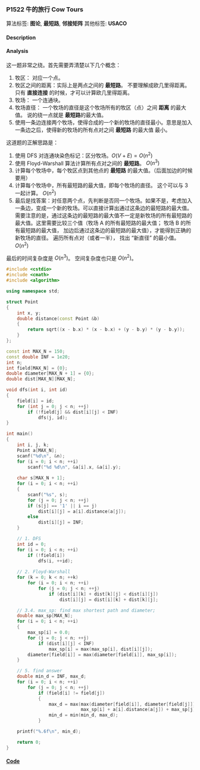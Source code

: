 
### P1522 牛的旅行 Cow Tours

算法标签: **图论**, **最短路**, **邻接矩阵**
其他标签: **USACO**

#### Description


#### Analysis

这一题非常之绕。首先需要弄清楚以下几个概念：

1. 牧区： 对应一个点。
2. 牧区之间的距离：实际上是两点之间的 **最短路**。 不要理解成欧几里得距离。只有 **直接连接** 的时候，才可以计算欧几里得距离。
3. 牧场： 一个连通块。
4. 牧场直径： 一个牧场的直径是这个牧场所有的牧区（点）之间 **距离** 的最大值。 说的绕一点就是 **最短路**的最大值。
5. 使用一条边连接两个牧场，使得合成的一个新的牧场的直径最小。意思是加入一条边之后，使得新的牧场的所有点对之间 **最短路** 的最大值 最小。

这道题的正解思路是：

1. 使用 DFS 对连通块染色标记：区分牧场。$O(V + E) = O(n^2)$
2. 使用 Floyd-Warshall 算法计算所有点对之间的 **最短路**。 $O(n^3)$
3. 计算每个牧场中，每个牧区点到其他点的 **最短路** 的最大值。（后面加边的时候要用）
4. 计算每个牧场中，所有最短路的最大值，即每个牧场的直径。 这个可以与 3 一起计算。 $O(n^2)$
5. 最后是找答案：对任意两个点，先判断是否同一个牧场。如果不是，考虑加入一条边，变成一个新的牧场。可以直接计算出通过这条边的最短路的最大值。 需要注意的是，通过这条边的最短路的最大值不一定是新牧场的所有最短路的最大值。这里需要比较三个值（牧场 A 的所有最短路的最大值； 牧场 B 的所有最短路的最大值， 加边后通过这条边的最短路的最大值），才能得到正确的新牧场的直径。 遍历所有点对（或者一半）， 找出 “新直径” 的最小值。 $O(n^2)$


最后的时间复杂度是 $O(n^3)$。 空间复杂度也只是 $O(n^2)$。


```cpp
#include <cstdio>
#include <cmath>
#include <algorithm>

using namespace std;

struct Point
{
    int x, y;
    double distance(const Point &b)
    {
        return sqrt((x - b.x) * (x - b.x) + (y - b.y) * (y - b.y));
    }
};

const int MAX_N = 150;
const double INF = 1e20;
int n;
int field[MAX_N] = {0};
double diameter[MAX_N + 1] = {0};
double dist[MAX_N][MAX_N];

void dfs(int i, int id)
{
    field[i] = id;
    for (int j = 0; j < n; ++j)
        if (!field[j] && dist[i][j] < INF)
            dfs(j, id);
}

int main()
{
    int i, j, k;
    Point a[MAX_N];
    scanf("%d\n", &n);
    for (i = 0; i < n; ++i)
        scanf("%d %d\n", &a[i].x, &a[i].y);
    
    char s[MAX_N + 1];
    for (i = 0; i < n; ++i)
    {
        scanf("%s", s);
        for (j = 0; j < n; ++j)
        if (s[j] == '1' || i == j)
            dist[i][j] = a[i].distance(a[j]);
        else
            dist[i][j] = INF;
    }

    // 1. DFS
    int id = 0;
    for (i = 0; i < n; ++i)
        if (!field[i])
            dfs(i, ++id);
    
    // 2. Floyd-Warshall
    for (k = 0; k < n; ++k)
        for (i = 0; i < n; ++i)
            for (j = 0; j < n; ++j)
                if (dist[i][k] + dist[k][j] < dist[i][j])
                    dist[i][j] = dist[i][k] + dist[k][j];

    // 3.4. max_sp: find max shortest path and diameter;
    double max_sp[MAX_N];
    for (i = 0; i < n; ++i)
    {
        max_sp[i] = 0.0;
        for (j = 0; j < n; ++j)
            if (dist[i][j] < INF)
                max_sp[i] = max(max_sp[i], dist[i][j]);
        diameter[field[i]] = max(diameter[field[i]], max_sp[i]);
    }

    // 5. find answer
    double min_d = INF, max_d;
    for (i = 0; i < n; ++i)
        for (j = 0; j < n; ++j)
            if (field[i] != field[j])
            {
                max_d = max(max(diameter[field[i]], diameter[field[j]]),
                            max_sp[i] + a[i].distance(a[j]) + max_sp[j]);
                min_d = min(min_d, max_d);
            }

    printf("%.6f\n", min_d);

    return 0;
}
```


#### [Code](../../cpp/15/p1522.cpp)


